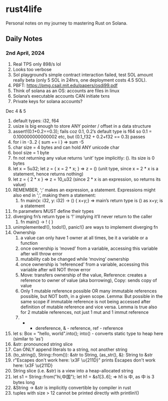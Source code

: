 # rust4life
Personal notes on my journey to mastering Rust on Solana.

## Daily Notes

### 2nd April, 2024
1. Real TPS only 898/s lol
2. Looks too verbose
3. Sol playground’s simple contract interaction failed, test SOL amount really beta (only 5 SOL in 24hrs, one deployment costs 4.5 SOL).
4. PBFT: https://pmg.csail.mit.edu/papers/osdi99.pdf 
5. Think of solana as an OS: accounts are files in linux
6. Solana’s executable accounts CAN initiate txns
7. Private keys for solana accounts?

Dec 4 & 5
1. default types: i32, f64
2. usize is big enough to store ANY pointer / offset in a data structure
3. assert!(0.1+0.2==0.3); fails coz 0.1, 0.2’s default type is f64 so 0.1 = 0.100000000000002 etc, but (0.1_f32 + 0.2+f32 == 0.3) passes
4. for i in -3..2 { sum += i }     => sum -5
5. char size = 4 bytes and can hold ANY unicode char
6. bool size = 1 byte
7. fn not returning any value returns ‘unit’ type implicitly: (). Its size is 0 bytes
8. let x = 5u32; let z = { x = 2 * x; } => z = () (unit type, since x = 2 * x is a statement, hence returns nothing)
9. let z = { 2 * x } => z = 10_u32 (since 2 * x is an expression, so returns its value)
10. REMEMBER, ‘;’ makes an expression, a statement. Expressions might also end in ‘;’, making them a statement: 
    1. fn main(x: i32, y: i32) -> () { x+y;} => main’s return type is () as x+y; is a statement
11. fn parameters MUST define their types
12. diverging fn’s return type is ‘!’ implying it’ll never return to the caller
    1. fn main() -> ! { }
13. unimplemented!(), todo!(), panic!() are ways to implement diverging fn
14. Ownership
    1. a value can only have 1 owner at all times, be it a variable or a function
    2. once ownership is ‘moved’ from a variable, accessing this variable after will throw error
    3. mutability cab be changed while ‘moving’ ownership
    4. once ownership is ‘referenced’ from a variable, accessing this variable after will NOT throw error
    5. Move: transfers ownership of the value, Reference: creates a reference to owner of value (aka borrowing), Copy: sends copy of value
    6. Only 1 mutable reference possible OR many immutable references possible, but NOT both, in a given scope. Lemma: But possible in the same scope if immutable reference is not being accessed after definition of mutable reference and vice versa. Lemma is true also for 2 mutable references, not just 1 mut and 1 immut reference
    7. * - dereference, & - reference, ref - reference 
15. let s: Box<str> = "hello, world".into(); into() - converts static type to heap here (similar to ‘as’)
16. &str: pronounced string slice
17. Can ONLY append literals to a string, not another string
18. (to_string(), String::from()): &str to String, (as_str(), &): String to &str
19. r"Escapes don't work here: \x3F \u{211D}" prints Escapes don't work here: \x3F \u{211D}
20. String slice (i.e. &str) is a view into a heap-allocated string
21. let s1 = String::from("hi,中国"); let h1 = &s1[3..6]; => h1 is 中, as 中 is 3 bytes long
22. &String -> &str is implicitly convertible by compiler in rust
23. tuples with size > 12 cannot be printed directly with printlin!()